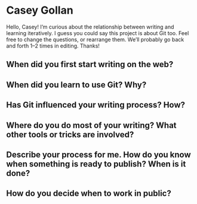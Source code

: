 # Casey Gollan

Hello, Casey! I’m curious about the relationship between writing and learning iteratively. I guess you could say this project is about Git too. Feel free to change the questions, or rearrange them. We’ll probably go back and forth 1–2 times in editing. Thanks!

## When did you first start writing on the web?

## When did you learn to use Git? Why?

## Has Git influenced your writing process? How?

## Where do you do most of your writing? What other tools or tricks are involved?

## Describe your process for me. How do you know when something is ready to publish? When is it done?

## How do you decide when to work in public?